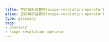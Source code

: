 ```yaml
---
title: 空间解析运算符(scope-resolution-operator)
alias: 空间解析运算符(scope-resolution-operator)
type: glossary
tags:
- glossary
- scope-resolution-operator
---
```

